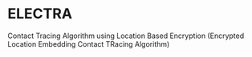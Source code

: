 # ELECTRA
Contact Tracing Algorithm using Location Based Encryption (Encrypted Location Embedding Contact TRacing Algorithm)
